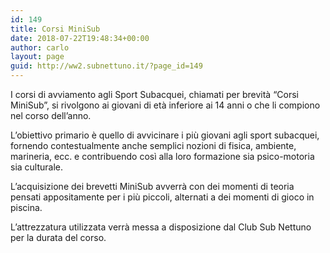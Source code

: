 ```yaml
---
id: 149
title: Corsi MiniSub
date: 2018-07-22T19:48:34+00:00
author: carlo
layout: page
guid: http://ww2.subnettuno.it/?page_id=149
---
```

I corsi di avviamento agli Sport Subacquei, chiamati per brevità “Corsi MiniSub”, si rivolgono ai giovani di età inferiore ai 14 anni o che li compiono nel corso dell’anno.

L&#8217;obiettivo primario è quello di avvicinare i più giovani agli sport subacquei, fornendo contestualmente anche semplici nozioni di fisica, ambiente, marineria, ecc. e contribuendo così alla loro formazione sia psico-motoria sia culturale.

L&#8217;acquisizione dei brevetti MiniSub avverrà con dei momenti di teoria pensati appositamente per i più piccoli, alternati a dei momenti di gioco in piscina.

L&#8217;attrezzatura utilizzata verrà messa a disposizione dal Club Sub Nettuno per la durata del corso.
